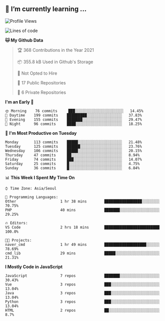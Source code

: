 ## 🌱 I’m currently learning ...


<!--START_SECTION:waka-->
![Profile Views](http://img.shields.io/badge/Profile%20Views-4-blue)

![Lines of code](https://img.shields.io/badge/From%20Hello%20World%20I%27ve%20Written-2.9%20million%20lines%20of%20code-blue)

**🐱 My Github Data** 

> 🏆 368 Contributions in the Year 2021
 > 
> 📦 355.8 kB Used in Github's Storage 
 > 
> 🚫 Not Opted to Hire
 > 
> 📜 17 Public Repositories 
 > 
> 🔑 6 Private Repositories  
 > 
**I'm an Early 🐤** 

```text
🌞 Morning    76 commits     ███░░░░░░░░░░░░░░░░░░░░░░   14.45% 
🌆 Daytime    199 commits    █████████░░░░░░░░░░░░░░░░   37.83% 
🌃 Evening    155 commits    ███████░░░░░░░░░░░░░░░░░░   29.47% 
🌙 Night      96 commits     ████░░░░░░░░░░░░░░░░░░░░░   18.25%

```
📅 **I'm Most Productive on Tuesday** 

```text
Monday       113 commits    █████░░░░░░░░░░░░░░░░░░░░   21.48% 
Tuesday      125 commits    ██████░░░░░░░░░░░░░░░░░░░   23.76% 
Wednesday    106 commits    █████░░░░░░░░░░░░░░░░░░░░   20.15% 
Thursday     47 commits     ██░░░░░░░░░░░░░░░░░░░░░░░   8.94% 
Friday       74 commits     ███░░░░░░░░░░░░░░░░░░░░░░   14.07% 
Saturday     25 commits     █░░░░░░░░░░░░░░░░░░░░░░░░   4.75% 
Sunday       36 commits     █░░░░░░░░░░░░░░░░░░░░░░░░   6.84%

```


📊 **This Week I Spent My Time On** 

```text
⌚︎ Time Zone: Asia/Seoul

💬 Programming Languages: 
Other                    1 hr 38 mins        █████████████████░░░░░░░░   70.75% 
PHP                      40 mins             ███████░░░░░░░░░░░░░░░░░░   29.25%

🔥 Editors: 
VS Code                  2 hrs 18 mins       █████████████████████████   100.0%

🐱‍💻 Projects: 
naver_cmd                1 hr 49 mins        ███████████████████░░░░░░   78.69% 
cmd_lib                  29 mins             █████░░░░░░░░░░░░░░░░░░░░   21.31%

```

**I Mostly Code in JavaScript** 

```text
JavaScript               7 repos             ███████░░░░░░░░░░░░░░░░░░   30.43% 
Vue                      3 repos             ███░░░░░░░░░░░░░░░░░░░░░░   13.04% 
Java                     3 repos             ███░░░░░░░░░░░░░░░░░░░░░░   13.04% 
Python                   3 repos             ███░░░░░░░░░░░░░░░░░░░░░░   13.04% 
HTML                     2 repos             ██░░░░░░░░░░░░░░░░░░░░░░░   8.7%

```



<!--END_SECTION:waka-->
